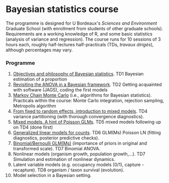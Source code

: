 # Bayesian statistics course 

The programme is designed for U Bordeaux's *Sciences and Environment* Graduate School (with enrollment from students of other graduate schools). 
Requirements are a working knowledge of R, and some basic statistics (analysis of variance and regression). 
The course runs for 10 sessions of 3 hours each, roughly half-lectures half-practicals (TDs, *travaux dirigés*), although percentages may vary.

### Programme

1. [Objectives and philosophy of Bayesian statistics](https://github.com/fbarraquand/Bayesian_statistics_course/blob/master/session_1/Bayesian_statistics_1.pdf). TD1 Bayesian estimation of a proportion
2. [Revisiting the ANOVA in a Bayesian framework](https://github.com/fbarraquand/Bayesian_statistics_course/blob/master/session_2/Bayesian_statistics_2.pdf). TD2 Getting acquainted with software (JAGS), coding the first models
3. [Markov Chain Monte Carlo](https://github.com/fbarraquand/Bayesian_statistics_course/blob/master/session_3/Bayesian_statistics_3.pdf) (i.e., algorithms for Bayesian statistics). Practicals within the course: Monte Carlo integration, rejection sampling, Metropolis algorithm
4. [From fixed to random effects, introduction to mixed models](https://github.com/fbarraquand/Bayesian_statistics_course/blob/master/session_4/Bayesian_statistics_4.pdf). TD4 variance partitioning (with thorough convergence diagnostics). 
5. [Mixed models. A hint of Poisson GLMs](https://github.com/fbarraquand/Bayesian_statistics_course/blob/master/session_5/Bayesian_statistics_5.pdf). TD5 mixed models following up on TD4 (done first)
6. [Generalized linear models for counts](https://github.com/fbarraquand/Bayesian_statistics_course/blob/master/session_6/Bayesian_statistics_6.pdf). TD6 GLM(Ms) Poisson LN (fitting diagnostics, posterior predictive checks). 
7. [Binomial/Bernoulli GLM(Ms)](https://github.com/fbarraquand/Bayesian_statistics_course/blob/master/session_7/Bayesian_statistics_7.pdf) (importance of priors in original and transformed scale). TD7 Binomial ANOVA. 
8. Nonlinear models (organism growth, population growth,...). TD7 Simulation and estimation of nonlinear dynamics. 
9. Latent variable models (e.g. occupancy models (0/1), capture - recapture). TD8 organism / taxon survival (evolution). 
10. Model selection in a Bayesian setting. 
